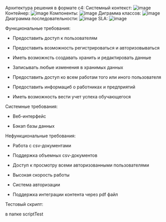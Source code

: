 Архитектура решения в формате c4:
Системный контекст:
![image](https://user-images.githubusercontent.com/55030527/173915646-36f97810-b3f0-47c8-a789-0f427effc987.png)
Контейнер:
![image](https://user-images.githubusercontent.com/55030527/173916111-4d6cf445-350c-4eab-a1e5-f7245bdd0b1f.png)
Компоненты:
![image](https://user-images.githubusercontent.com/55030527/173917090-0497b386-9391-417a-a497-a349c302c2ef.png)
Диграмма классов:
![image](https://user-images.githubusercontent.com/55030527/173919726-dc5d873c-d03b-4a7b-9596-a880db95a7e1.png)
Диаграмма последовательности:
![image](https://user-images.githubusercontent.com/55030527/173920865-2bf88b7f-6eb4-4553-a80d-831d84281810.png)
SLA:
![image](https://user-images.githubusercontent.com/55030527/173922945-ee1002da-bf36-4414-9598-0eb424ae9cb2.png)


Функциональные требования:

- Предоставить доступ к пользователям

- Предоставить возможность регистрироваться и авторизовываться

- Иметь возможнсть создавать хранить и редактировать данные

- Записывать любые изменения в хранимых данных

- Предоставить доступ ко всем работам того или иного пользователя

- Предоставить информациб о работниках и предприятий

- Иметь возможность вести учет успеха обучающегося

Системные требования:

- Веб-интерфейс

- Бэкап базы данных 

Нефункциональные требования:

- Работа с csv-документами

- Поддержка объемных csv-документов

- Доступ к просмотру всеми авторизованными пользователями

- Высокая скорость работы

- Система авторизации

- Поддержка интеграции контента через pdf файл

Тестовый скрипт:

в папке scriptTest
